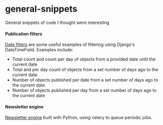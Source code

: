 # general-snippets

General snippets of code I thought were interesting

#### Publication filters

[Date filters](https://github.com/bradster45/general-snippets/blob/master/datetime_filters.py) are some useful examples of filtering using Django's DateTimeField. Examples include:
- Total count and count per day of objects from a provided date until the current date
- Total and per day count of objects from a set number of days ago to the current date
- Number of objects published per date from a set number of days ago to the current date
- Number of objects published per day from a set number of days ago to the current date

#### Newsletter engine

[Newsletter engine](https://github.com/bradster45/general-snippets/tree/master/newsletter_celery) built with Python, using celery to queue periodic jobs.
